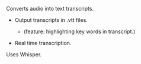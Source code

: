 Converts audio into text transcripts.

- Output transcripts in .vtt files. 
  - (feature: highlighting key words in transcript.)

- Real time transcription.

Uses Whisper.
